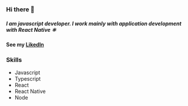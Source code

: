 ### Hi there 👋

##### I am javascript developer. I work mainly with application development with React Native ⚛️

#### See my [LikedIn](https://www.linkedin.com/in/danielsousast/)

### Skills
- Javascript
- Typescript
- React
- React Native
- Node


<!--
**danielsousast/danielsousast** is a ✨ _special_ ✨ repository because its `README.md` (this file) appears on your GitHub profile.

Here are some ideas to get you started:

- 🔭 I’m currently working on ...
- 🌱 I’m currently learning ...
- 👯 I’m looking to collaborate on ...
- 🤔 I’m looking for help with ...
- 💬 Ask me about ...
- 📫 How to reach me: ...
- 😄 Pronouns: ...
- ⚡ Fun fact: ...
-->
